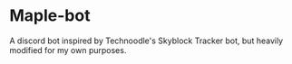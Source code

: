 # Maple-bot
A discord bot inspired by Technoodle's Skyblock Tracker bot, but heavily modified for my own purposes.
